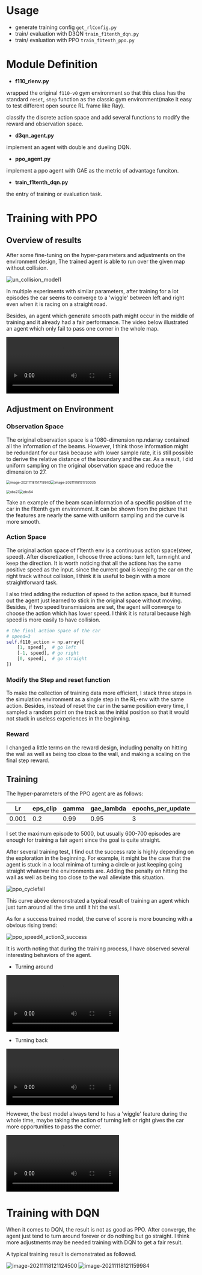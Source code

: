 # Usage

- generate training config `get_rlConfig.py`
- train/ evaluation with D3QN  `train_f1tenth_dqn.py`
- train/ evaluation with PPO `train_f1tenth_ppo.py`

# Module Definition

- **f110_rlenv.py**

wrapped the original `f110-v0` gym environment so that this class has the standard `reset`, `step` function as the classic gym environment(make it easy to test different open source RL frame like Ray). 

classify the discrete action space and add several functions to modify the reward and observation space.

- **d3qn_agent.py**

implement an agent with double and dueling DQN.

- **ppo_agent.py**

implement a ppo agent with GAE as the metric of advantage funciton. 

- **train_f1tenth_dqn.py**

the entry of training or evaluation task.



# Training with PPO

## Overview of results

After some fine-tuning on the hyper-parameters and adjustments on the environment design,  The trained agent is able to run over the given map without collision. 

![un_collision_model1](.\examples\RL_example\result\others\un_collision_model1.gif)

In multiple experiments with similar parameters, after training for a lot episodes the car seems to converge to a 'wiggle' between left and right even when it is racing on a straight road.

Besides, an agent which generate smooth path might occur in the middle of training and it already had a fair performance. The video below illustrated an agent which only fail to pass one corner in the whole map. 

<video src=".\examples\RL_example\result\others\smooth_path.mp4"></video>



## Adjustment on Environment

### Observation Space

The original observation space is a 1080-dimension np.ndarray contained all the information of the beams. However, I think those information might be redundant for our task because with lower sample rate, it is still possible to derive the relative distance of the boundary and the car. As a result, I did uniform sampling on the original observation space and reduce the dimension to 27.

<img src=".\examples\RL_example\result\ddqn\image\obs108" alt="image-20211118151713940" style="zoom:63%;" /><img src=".\examples\RL_example\result\ddqn\image\obs1080" alt="image-20211118151730035" style="zoom:63%;" />

<img src=".\examples\RL_example\result\others\obs27.PNG" alt="obs27" style="zoom:61%;" /><img src=".\examples\RL_example\result\others\obs54.PNG" alt="obs54" style="zoom: 63%;" />

Take an example of the beam scan information of a specific position of the car in the f1tenth gym environment. It can be shown from the picture that the features are nearly the same with uniform sampling and the curve is more smooth.



### Action Space

The original action space of f1tenth env is a continuous action space(steer, speed). After discretization, I choose three actions: turn left, turn right and keep the direction. It is worth noticing that all the actions has the same positive speed as the input. since the current goal is keeping the car on the right track without collision, I think it is useful to begin with a more straightforward task.

I also tried adding the reduction of speed to the action space, but it turned out the agent just learned to stick in the original space without moving. Besides, if  two speed transmissions are set, the agent will converge to choose the action which has lower speed. I think it is natural because high speed is more easily to have collision.

```python
# the final action space of the car
# speed=3
self.f110_action = np.array([
    [1, speed],  # go left
    [-1, speed], # go right
    [0, speed],  # go straight
])
```



### Modify the Step and reset function

To make the collection of training data more efficient, I stack three steps in the simulation environment as a single step in the RL-env with the same action. Besides, instead of reset the car in the same position every time, I sampled a random point on the track as the initial position so that it would not stuck in useless experiences in the beginning.



### Reward

I changed a little terms on the reward design, including penalty on hitting the wall as well as being too close to the wall, and making a scaling on the final step reward.



## Training

 The hyper-parameters of the PPO agent are as follows:

| Lr    | eps_clip | gamma | gae_lambda | epochs_per_update | step_per_update | episode |
| ----- | -------- | ----- | ---------- | ----------------- | --------------- | ------- |
| 0.001 | 0.2      | 0.99  | 0.95       | 3                 | 100             | 5000    |

I set the maximum episode to 5000, but usually 600-700 episodes are enough for training a fair agent since the goal is quite straight.

After several training test, I find out the success rate is highly depending on the exploration in the beginning. For example, it might be the case that the agent is stuck in a local minima of turning a circle or just keeping going straight whatever the environments are. Adding the penalty on hitting the wall as well as being too close to the wall alleviate this situation.

<img src=".\examples\RL_example\result\others\ppo_cyclefail.PNG" alt="ppo_cyclefail"  />

This curve above demonstrated a typical result of training an agent which just turn around all the time until it hit the wall.

 As for a success trained model, the curve of score is more bouncing with a obvious rising trend:

<img src=".\examples\RL_example\result\others\ppo_speed4_action3_success.PNG" alt="ppo_speed4_action3_success"  />

It is worth noting that during the training process, I have observed several interesting behaviors of the agent.

- Turning around

<video src=".\examples\RL_example\result\others\tuningaround.mp4"></video>

- Turning back

<video src=".\examples\RL_example\result\others\turning_back.mp4"></video>

However, the best model always tend to has a 'wiggle' feature during the whole time, maybe taking the action of turning left or right gives the car more opportunities to pass the corner.

<video src=".\examples\RL_example\result\others\wiggle_2.mp4"></video>





# Training with DQN

When it comes to DQN, the result is not as good as PPO. After converge, the agent just tend to turn around forever or do nothing but go straight. I think more adjustments may be needed training with DQN to get a fair result.

A typical training result is demonstrated as followed. 

<img src=".\examples\RL_example\result\ddqn\image\reward" alt="image-20211118121124500"  />

 

<img src=".\examples\RL_example\result\ddqn\image\loss" alt="image-20211118121159984"  />


